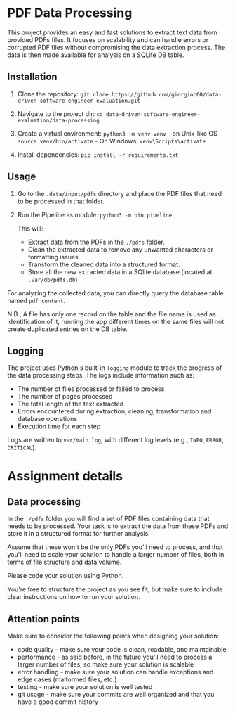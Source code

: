 # PDF Data Processing

This project provides an easy and fast solutions to extract text data from provided PDFs files.
It focuses on scalability and can handle errors or corrupted PDF files without compromising the data extraction process.
The data is then made available for analysis on a SQLite DB table.


Installation
------------
1. Clone the repository:
   `git clone https://github.com/giorgioc00/data-driven-software-engineer-evaluation.git`
2. Navigate to the project dir: `cd data-driven-software-engineer-evaluation/data-processing`

3. Create a virtual environment:
   `python3 -m venv venv` - on Unix-like OS
   `source venv/bin/activate`  - On Windows: `venv\Scripts\activate`

4. Install dependencies:
   `pip install -r requirements.txt`

Usage
-----
1. Go to the `.data/input/pdfs` directory
   and place the PDF files that need to be processed in that folder.

2. Run the Pipeline as module:
   `python3 -m bin.pipeline`

   This will:
   - Extract data from the PDFs in the `./pdfs` folder.
   - Clean the extracted data to remove any unwanted characters or formatting issues.
   - Transform the cleaned data into a structured format.
   - Store all the new extracted data in a SQlite database (located at `.var/db/pdfs.db`)

For analyzing the collected data, you can directly query the database table named `pdf_content`.

N.B., A file has only one record on the table and the file name is used as identification of it, running the app
different times on the same files will not create duplicated entries on the DB table.



Logging
-------
The project uses Python's built-in `logging` module to track the progress of the data processing steps. The logs include information such as:
- The number of files processed or failed to process
- The number of pages processed
- The total length of the text extracted
- Errors encountered during extraction, cleaning, transformation and database operations
- Execution time for each step

Logs are written to `var/main.log`, with different log levels (e.g., `INFO`, `ERROR`, `CRITICAL`).
   


# Assignment details

## Data processing

In the `./pdfs` folder you will find a set of PDF files containing data that needs to be processed.
Your task is to extract the data from these PDFs and store it in a structured format for further analysis.

Assume that these won't be the only PDFs you'll need to process, and that you'll need to scale your solution to handle a larger number of files, both in 
terms of file structure and data volume.

Please code your solution using Python.

You're free to structure the project as you see fit, but make sure to include clear instructions on how to run your solution.

## Attention points

Make sure to consider the following points when designing your solution:
* code quality - make sure your code is clean, readable, and maintainable
* performance - as said before, in the future you'll need to process a larger number of files, so make sure your solution is scalable
* error handling - make sure your solution can handle exceptions and edge cases (malformed files, etc.)
* testing - make sure your solution is well tested
* git usage - make sure your commits are well organized and that you have a good commit history
